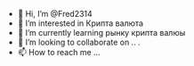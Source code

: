 - 👋 Hi, I’m @Fred2314
- 👀 I’m interested in  Крипта валюта
- 🌱 I’m currently learning  рынку крипта валюы
- 💞️ I’m looking to collaborate on ..
.
- 📫 How to reach me ...

<!---
Fred2314/Fred2314 is a ✨ special ✨ repository because its `README.md` (this file) appears on your GitHub profile.
You can click the Preview link to take a look at your changes.
--->
